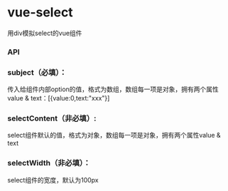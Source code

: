 # vue-select
用div模拟select的vue组件

### API
### subject（必填）：
传入给组件内部option的值，格式为数组，数组每一项是对象，拥有两个属性value & text：[{value:0,text:"xxx"}] <br>
### selectContent（非必填）:
select组件默认的值，格式为对象，数组每一项是对象，拥有两个属性value & text<br>
### selectWidth（非必填）：
select组件的宽度，默认为100px<br>
